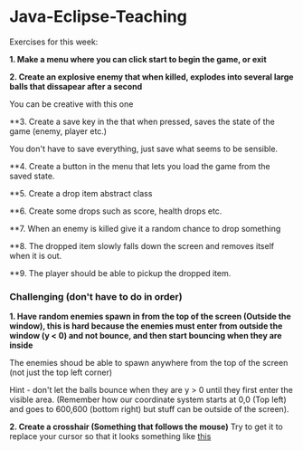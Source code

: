 ﻿# Java-Eclipse-Teaching

Exercises for this week:

**1. Make a menu where you can click start to begin the game, or exit**

**2. Create an explosive enemy that when killed, explodes into several large balls that dissapear after a second**

You can be creative with this one

**3. Create a save key in the that when pressed, saves the state of the game (enemy, player etc.)

You don't have to save everything, just save what seems to be sensible.

**4. Create a button in the menu that lets you load the game from the saved state.

**5. Create a drop item abstract class

**6. Create some drops such as score, health drops etc.

**7. When an enemy is killed give it a random chance to drop something

**8. The dropped item slowly falls down the screen and removes itself when it is out.

**9. The player should be able to pickup the dropped item.

### Challenging (don't have to do in order)

**1. Have random enemies spawn in from the top of the screen (Outside the window), this is hard because the enemies must enter from outside the window (y < 0) and not bounce, and then start bouncing when they are inside**

The enemies shoud be able to spawn anywhere from the top of the screen (not just the top left corner)

Hint - don't let the balls bounce when they are y > 0 until they first enter the visible area. (Remember how our coordinate system starts at 0,0 (Top left) and goes to 600,600 (bottom right) but stuff can be outside of the screen).

**2. Create a crosshair (Something that follows the mouse)**
Try to get it to replace your cursor so that it looks something like [this](https://upload.wikimedia.org/wikipedia/commons/thumb/9/95/Crosshairs_Red.svg/1200px-Crosshairs_Red.svg.png)
